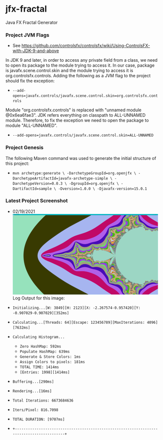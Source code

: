 # jfx-fractal
Java FX Fractal Generator

### Project JVM Flags
 - See https://github.com/controlsfx/controlsfx/wiki/Using-ControlsFX-with-JDK-9-and-above
   
In JDK 9 and later, in order to access any private field from a class, we need to open its package to the module trying to access it. In our case, package is javafx.scene.control.skin and the module trying to access it is org.controlsfx.controls. Adding the following as a JVM flag to the project should fix the exception:
 - `--add-opens=javafx.controls/javafx.scene.control.skin=org.controlsfx.controls`

Module "org.controlsfx.controls" is replaced with "unnamed module @0x6ea6fae3". JDK refers everything on classpath to ALL-UNNAMED module. Therefore, to fix the exception we need to open the package to module "ALL-UNNAMED".
 - `--add-opens=javafx.controls/javafx.scene.control.skin=ALL-UNNAMED`

### Project Genesis
The following Maven command was used to generate the initial structure of this project:
 - `mvn archetype:generate \
-DarchetypeGroupId=org.openjfx \
-DarchetypeArtifactId=javafx-archetype-simple \
-DarchetypeVersion=0.0.3 \
-DgroupId=org.openjfx \
-DartifactId=sample \
-Dversion=1.0.0 \
-Djavafx-version=15.0.1`

### Latest Project Screenshot
- 02/19/2021 ![Screenshot](Capture.PNG) 
Log Output for this image:
  
- `Initializing...[W: 3849][H: 2123][X: -2.267574-0.957420][Y: -0.907029-0.907029][352ms]`
- `Calculating...[Threads: 64][Escape: 123456789][MaxIterations: 4096][7632ms]`
- `Calculating Histogram...`
    - `Zero HashMap: 592ms`
    - `Populate HashMap: 639ms`
    - `Generate & Store Colors: 1ms`
    - `Assign Colors to pixels: 181ms`
    - `TOTAL TIME: 1414ms`
    - `[Entries: 1998][1414ms]`
- `Buffering...[290ms]`
- `Rendering...[16ms]`
- `Total Iterations: 6673684636`
- `Iters/Pixel: 816.7098`
- `TOTAL DURATION: [9707ms]`
- `+------------------------------------------------------------------------------------------+`